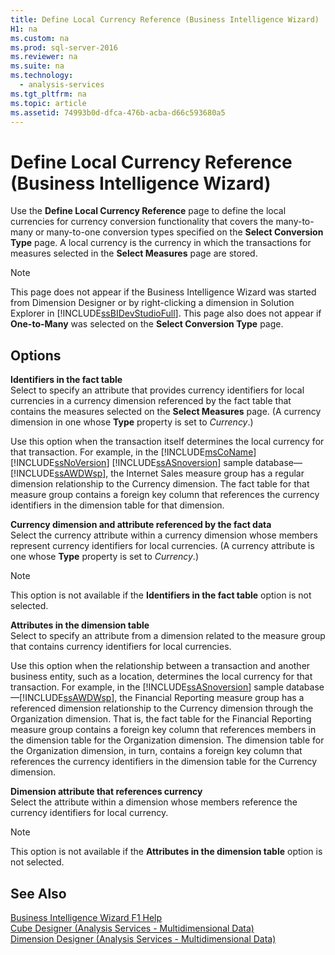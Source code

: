 ```yaml
---
title: Define Local Currency Reference (Business Intelligence Wizard)
H1: na
ms.custom: na
ms.prod: sql-server-2016
ms.reviewer: na
ms.suite: na
ms.technology: 
  - analysis-services
ms.tgt_pltfrm: na
ms.topic: article
ms.assetid: 74993b0d-dfca-476b-acba-d66c593680a5
---
```

# Define Local Currency Reference (Business Intelligence Wizard)
  Use the **Define Local Currency Reference** page to define the local currencies for currency conversion functionality that covers the many\-to\-many or many\-to\-one conversion types specified on the **Select Conversion Type** page. A local currency is the currency in which the transactions for measures selected in the **Select Measures** page are stored.  
  
> [!NOTE]  
>  This page does not appear if the Business Intelligence Wizard was started from Dimension Designer or by right\-clicking a dimension in Solution Explorer in [!INCLUDE[ssBIDevStudioFull](../../Token/Other/ssBIDevStudioFull_md.md)]. This page also does not appear if **One\-to\-Many** was selected on the **Select Conversion Type** page.  
  
## Options  
 **Identifiers in the fact table**  
 Select to specify an attribute that provides currency identifiers for local currencies in a currency dimension referenced by the fact table that contains the measures selected on the **Select Measures** page. \(A currency dimension in one whose **Type** property is set to *Currency*.\)  
  
 Use this option when the transaction itself determines the local currency for that transaction. For example, in the [!INCLUDE[msCoName](../../Token/Other/msCoName_md.md)] [!INCLUDE[ssNoVersion](../../Token/Other/ssNoVersion_md.md)] [!INCLUDE[ssASnoversion](../../Token/Other/ssASnoversion_md.md)] sample database—[!INCLUDE[ssAWDWsp](../../Token/Other/ssAWDWsp_md.md)], the Internet Sales measure group has a regular dimension relationship to the Currency dimension. The fact table for that measure group contains a foreign key column that references the currency identifiers in the dimension table for that dimension.  
  
 **Currency dimension and attribute referenced by the fact data**  
 Select the currency attribute within a currency dimension whose members represent currency identifiers for local currencies. \(A currency attribute is one whose **Type** property is set to *Currency*.\)  
  
> [!NOTE]  
>  This option is not available if the **Identifiers in the fact table** option is not selected.  
  
 **Attributes in the dimension table**  
 Select to specify an attribute from a dimension related to the measure group that contains currency identifiers for local currencies.  
  
 Use this option when the relationship between a transaction and another business entity, such as a location, determines the local currency for that transaction. For example, in the [!INCLUDE[ssASnoversion](../../Token/Other/ssASnoversion_md.md)] sample database—[!INCLUDE[ssAWDWsp](../../Token/Other/ssAWDWsp_md.md)], the Financial Reporting measure group has a referenced dimension relationship to the Currency dimension through the Organization dimension. That is, the fact table for the Financial Reporting measure group contains a foreign key column that references members in the dimension table for the Organization dimension. The dimension table for the Organization dimension, in turn, contains a foreign key column that references the currency identifiers in the dimension table for the Currency dimension.  
  
 **Dimension attribute that references currency**  
 Select the attribute within a dimension whose members reference the currency identifiers for local currency.  
  
> [!NOTE]  
>  This option is not available if the **Attributes in the dimension table** option is not selected.  
  
## See Also  
 [Business Intelligence Wizard F1 Help](../../Topics/TopicNameNotContainA/Business-Intelligence-Wizard-F1-Help.md)   
 [Cube Designer &#40;Analysis Services - Multidimensional Data&#41;](../../Topics/TopicNameNotContainA/Cube-Designer--Analysis-Services---Multidimensional-Data-.md)   
 [Dimension Designer &#40;Analysis Services - Multidimensional Data&#41;](../../Topics/TopicNameNotContainA/Dimension-Designer--Analysis-Services---Multidimensional-Data-.md)  
  
  